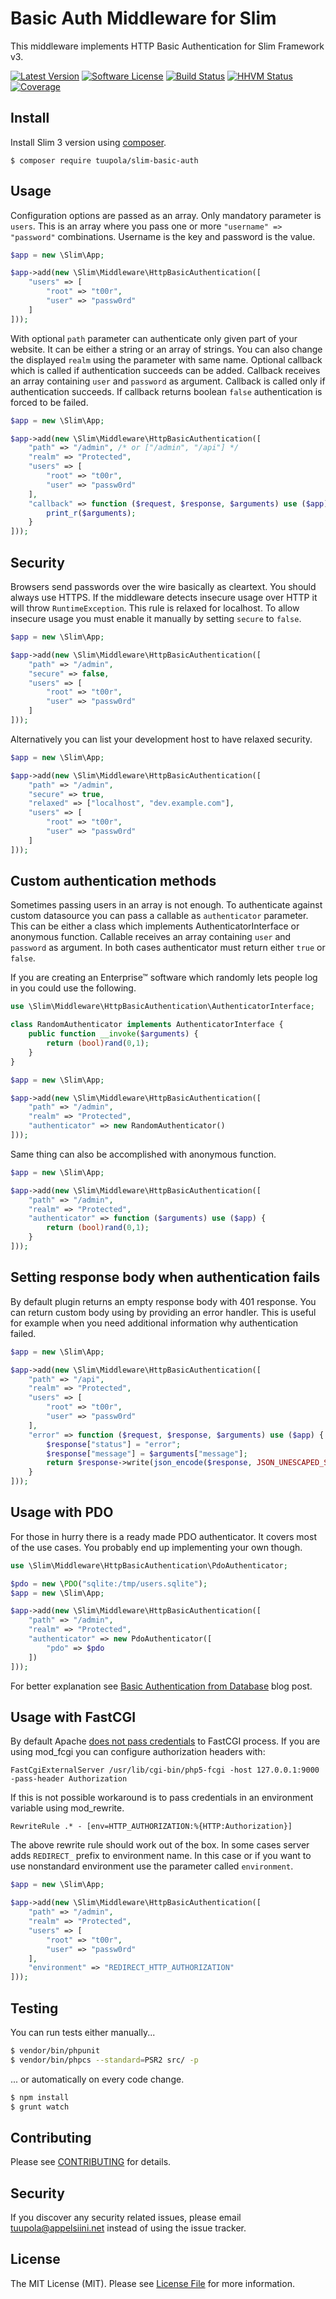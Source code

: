 # Basic Auth Middleware for Slim

This middleware implements HTTP Basic Authentication for Slim Framework v3.

[![Latest Version](https://img.shields.io/packagist/v/tuupola/slim-basic-auth.svg?style=flat-square)](https://github.com/tuupola/slim-basic-auth/releases)
[![Software License](https://img.shields.io/badge/license-MIT-brightgreen.svg?style=flat-square)](LICENSE.txt)
[![Build Status](https://img.shields.io/travis/tuupola/slim-basic-auth/master.svg?style=flat-square)](https://travis-ci.org/tuupola/slim-basic-auth)
[![HHVM Status](https://img.shields.io/hhvm/tuupola/slim-basic-auth.svg?style=flat-square)](http://hhvm.h4cc.de/package/tuupola/slim-basic-auth)
[![Coverage](http://img.shields.io/codecov/c/github/tuupola/slim-basic-auth.svg?style=flat-square)](https://codecov.io/github/tuupola/slim-basic-auth)


## Install

Install Slim 3 version using [composer](https://getcomposer.org/).

```
$ composer require tuupola/slim-basic-auth
```

## Usage

Configuration options are passed as an array. Only mandatory parameter is  `users`. This is an array where you pass one or more `"username" => "password"` combinations. Username is the key and password is the value.

```php
$app = new \Slim\App;

$app->add(new \Slim\Middleware\HttpBasicAuthentication([
    "users" => [
        "root" => "t00r",
        "user" => "passw0rd"
    ]
]));
```

With optional `path` parameter can authenticate only given part of your website.  It can be either a string or an array of strings. You can also change the displayed `realm` using the parameter with same name. Optional callback which is called if authentication succeeds can be added. Callback receives an array containing `user` and `password` as argument. Callback is called only if authentication succeeds. If callback returns boolean `false` authentication is forced to be failed.

```php
$app = new \Slim\App;

$app->add(new \Slim\Middleware\HttpBasicAuthentication([
    "path" => "/admin", /* or ["/admin", "/api"] */
    "realm" => "Protected",
    "users" => [
        "root" => "t00r",
        "user" => "passw0rd"
    ],
    "callback" => function ($request, $response, $arguments) use ($app) {
        print_r($arguments);
    }
]));
```

## Security

Browsers send passwords over the wire basically as cleartext. You should always use HTTPS. If the middleware detects insecure usage over HTTP it will throw `RuntimeException`. This rule is relaxed for localhost. To allow insecure usage you must enable it manually by setting `secure` to `false`.

``` php
$app = new \Slim\App;

$app->add(new \Slim\Middleware\HttpBasicAuthentication([
    "path" => "/admin",
    "secure" => false,
    "users" => [
        "root" => "t00r",
        "user" => "passw0rd"
    ]
]));
```

Alternatively you can list your development host to have relaxed security.

``` php
$app = new \Slim\App;

$app->add(new \Slim\Middleware\HttpBasicAuthentication([
    "path" => "/admin",
    "secure" => true,
    "relaxed" => ["localhost", "dev.example.com"],
    "users" => [
        "root" => "t00r",
        "user" => "passw0rd"
    ]
]));
```

## Custom authentication methods

Sometimes passing users in an array is not enough. To authenticate against custom datasource you can pass a callable as `authenticator` parameter. This can be either a class which implements AuthenticatorInterface or anonymous function. Callable receives an array containing `user` and `password` as argument. In both cases authenticator must return either `true` or `false`.

If you are creating an Enterprise&trade; software which randomly lets people log in you could use the following.


```php
use \Slim\Middleware\HttpBasicAuthentication\AuthenticatorInterface;

class RandomAuthenticator implements AuthenticatorInterface {
    public function __invoke($arguments) {
        return (bool)rand(0,1);
    }
}

$app = new \Slim\App;

$app->add(new \Slim\Middleware\HttpBasicAuthentication([
    "path" => "/admin",
    "realm" => "Protected",
    "authenticator" => new RandomAuthenticator()
]));
```

Same thing can also be accomplished with anonymous function.

```php
$app = new \Slim\App;

$app->add(new \Slim\Middleware\HttpBasicAuthentication([
    "path" => "/admin",
    "realm" => "Protected",
    "authenticator" => function ($arguments) use ($app) {
        return (bool)rand(0,1);
    }
]));
```

## Setting response body when authentication fails

By default plugin returns an empty response body with 401 response. You can return custom body using by providing an error handler. This is useful for example when you need additional information why authentication failed.

```php
$app = new \Slim\App;

$app->add(new \Slim\Middleware\HttpBasicAuthentication([
    "path" => "/api",
    "realm" => "Protected",
    "users" => [
        "root" => "t00r",
        "user" => "passw0rd"
    ],
    "error" => function ($request, $response, $arguments) use ($app) {
        $response["status"] = "error";
        $response["message"] = $arguments["message"];
        return $response->write(json_encode($response, JSON_UNESCAPED_SLASHES));
    }
]));
```

## Usage with PDO

For those in hurry there is a ready made PDO authenticator. It covers most of the use cases. You probably end up implementing your own though.

```php
use \Slim\Middleware\HttpBasicAuthentication\PdoAuthenticator;

$pdo = new \PDO("sqlite:/tmp/users.sqlite");
$app = new \Slim\App;

$app->add(new \Slim\Middleware\HttpBasicAuthentication([
    "path" => "/admin",
    "realm" => "Protected",
    "authenticator" => new PdoAuthenticator([
        "pdo" => $pdo
    ])
]));
```

For better explanation see [Basic Authentication from Database](http://www.appelsiini.net/2014/slim-database-basic-authentication) blog post.

## Usage with FastCGI

By default Apache [does not pass credentials](https://bugs.php.net/bug.php?id=35752) to FastCGI process. If you are using mod_fcgi you can configure authorization headers with:

```
FastCgiExternalServer /usr/lib/cgi-bin/php5-fcgi -host 127.0.0.1:9000 -pass-header Authorization
```

If this is not possible workaround is to pass credentials in an environment variable using mod_rewrite.

```
RewriteRule .* - [env=HTTP_AUTHORIZATION:%{HTTP:Authorization}]
```

The above rewrite rule should work out of the box. In some cases server adds `REDIRECT_` prefix to environment name. In this case or if you want to use nonstandard environment use the parameter called `environment`.

```php
$app = new \Slim\App;

$app->add(new \Slim\Middleware\HttpBasicAuthentication([
    "path" => "/admin",
    "realm" => "Protected",
    "users" => [
        "root" => "t00r",
        "user" => "passw0rd"
    ],
    "environment" => "REDIRECT_HTTP_AUTHORIZATION"
]));
```

## Testing

You can run tests either manually...

``` bash
$ vendor/bin/phpunit
$ vendor/bin/phpcs --standard=PSR2 src/ -p
```

... or automatically on every code change.

``` bash
$ npm install
$ grunt watch
```

## Contributing

Please see [CONTRIBUTING](CONTRIBUTING.md) for details.

## Security

If you discover any security related issues, please email tuupola@appelsiini.net instead of using the issue tracker.

## License

The MIT License (MIT). Please see [License File](LICENSE.md) for more information.


